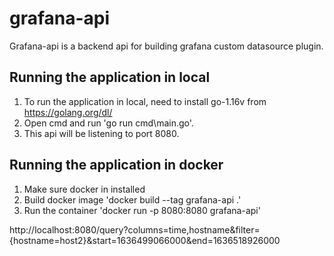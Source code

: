 # grafana-api

Grafana-api is a backend api for building grafana custom datasource plugin.

## Running the application in local
1. To run the application in local, need to install go-1.16v from https://golang.org/dl/
2. Open cmd and run 'go run cmd\main.go'.
3. This api will be listening to port 8080.

## Running the application in docker
1. Make sure docker in installed
2. Build docker image 'docker build --tag grafana-api .'
3. Run the container 'docker run -p 8080:8080 grafana-api'


http://localhost:8080/query?columns=time,hostname&filter={hostname=host2}&start=1636499066000&end=1636518926000

